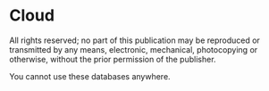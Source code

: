 # Cloud
All rights reserved; no part of this publication may be reproduced or transmitted by any means, electronic, mechanical, photocopying or otherwise, without the prior permission of the publisher.

You cannot use these databases anywhere.